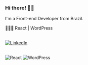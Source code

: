 ### Hi there! 👋🏻

I'm a Front-end Developer from Brazil.

👨🏻‍💻 React | WordPress
<br /><br />

[![LinkedIn](https://img.shields.io/badge/LinkedIn-0077B5?style=for-the-badge&logo=linkedin&logoColor=white)](https://www.linkedin.com/in/angelochagas/)
<br /><br />

<!---
[![Top Langs](https://github-readme-stats.vercel.app/api/top-langs/?username=eldeno&layout=compact&theme=rose_pine)](https://github.com/eldeno/github-readme-stats)

[![Anurag's GitHub stats](https://github-readme-stats.vercel.app/api?username=eldeno&theme=rose_pine&show_icons=true)](https://github.com/eldeno/github-readme-stats)
<br /><br />
--->

![React](https://img.shields.io/badge/React-20232A?style=for-the-badge&logo=react&logoColor=61DAFB)
![WordPress](https://img.shields.io/badge/WordPress-006E93?style=for-the-badge&logo=wordpress&logoColor=white)
